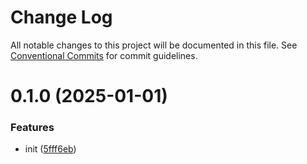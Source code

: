 # Change Log

All notable changes to this project will be documented in this file.
See [Conventional Commits](https://conventionalcommits.org) for commit guidelines.

# 0.1.0 (2025-01-01)

### Features

- init ([5fff6eb](https://github.com/senoteam/style-guide/commit/5fff6ebffd00e108489235034443d9aa17ae081f))
